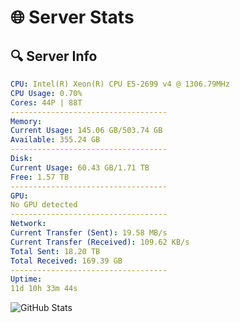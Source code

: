 # 🌐 Server Stats
## 🔍 Server Info
```yaml
CPU: Intel(R) Xeon(R) CPU E5-2699 v4 @ 1306.79MHz
CPU Usage: 0.70%
Cores: 44P | 88T
-----------------------------------
Memory:
Current Usage: 145.06 GB/503.74 GB
Available: 355.24 GB
-----------------------------------
Disk:
Current Usage: 60.43 GB/1.71 TB
Free: 1.57 TB
-----------------------------------
GPU:
No GPU detected
-----------------------------------
Network:
Current Transfer (Sent): 19.58 MB/s
Current Transfer (Received): 109.62 KB/s
Total Sent: 18.20 TB
Total Received: 169.39 GB
-----------------------------------
Uptime:
11d 10h 33m 44s
```
![GitHub Stats](https://img.shields.io/badge/Updated-2025-03-19_07:56:33-blue)
